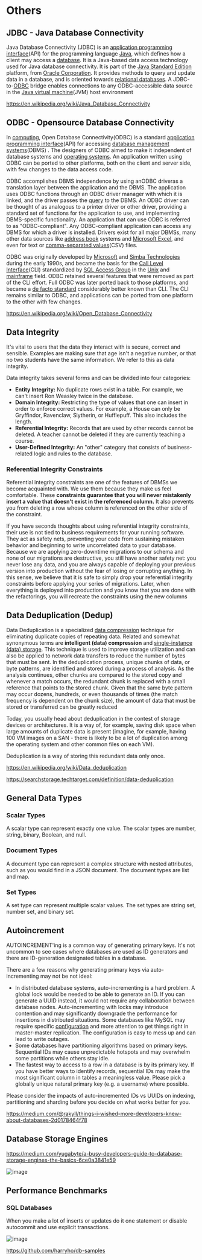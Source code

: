 # Others

## JDBC - Java Database Connectivity

Java Database Connectivity (JDBC) is an [application programming interface](https://en.wikipedia.org/wiki/Application_programming_interface)(API) for the programming language [Java](https://en.wikipedia.org/wiki/Java_(programming_language)), which defines how a client may access a [database](https://en.wikipedia.org/wiki/Database). It is a Java-based data access technology used for Java database connectivity. It is part of the [Java Standard Edition](https://en.wikipedia.org/wiki/Java_Standard_Edition) platform, from [Oracle Corporation](https://en.wikipedia.org/wiki/Oracle_Corporation). It provides methods to query and update data in a database, and is oriented towards [relational databases](https://en.wikipedia.org/wiki/Relational_database). A JDBC-to-[ODBC](https://en.wikipedia.org/wiki/ODBC) bridge enables connections to any ODBC-accessible data source in the [Java virtual machine](https://en.wikipedia.org/wiki/Java_virtual_machine)(JVM) host environment

<https://en.wikipedia.org/wiki/Java_Database_Connectivity>

## ODBC - Opensource Database Connectivity

In [computing](https://en.wikipedia.org/wiki/Computing), Open Database Connectivity(ODBC) is a standard [application programming interface](https://en.wikipedia.org/wiki/Application_programming_interface)(API) for accessing [database management systems](https://en.wikipedia.org/wiki/Database_management_system)(DBMS) . The designers of ODBC aimed to make it independent of database systems and [operating systems](https://en.wikipedia.org/wiki/Operating_system). An application written using ODBC can be ported to other platforms, both on the client and server side, with few changes to the data access code.

ODBC accomplishes DBMS independence by using anODBC driveras a translation layer between the application and the DBMS. The application uses ODBC functions through an ODBC driver manager with which it is linked, and the driver passes the [query](https://en.wikipedia.org/wiki/Query_language) to the DBMS. An ODBC driver can be thought of as analogous to a printer driver or other driver, providing a standard set of functions for the application to use, and implementing DBMS-specific functionality. An application that can use ODBC is referred to as "ODBC-compliant". Any ODBC-compliant application can access any DBMS for which a driver is installed. Drivers exist for all major DBMSs, many other data sources like [address book](https://en.wikipedia.org/wiki/Address_book) systems and [Microsoft Excel](https://en.wikipedia.org/wiki/Microsoft_Excel), and even for text or [comma-separated values](https://en.wikipedia.org/wiki/Comma-separated_values)(CSV) files.

ODBC was originally developed by [Microsoft](https://en.wikipedia.org/wiki/Microsoft) and [Simba Technologies](https://en.wikipedia.org/wiki/Simba_Technologies) during the early 1990s, and became the basis for the [Call Level Interface](https://en.wikipedia.org/wiki/Call_Level_Interface)(CLI) standardized by [SQL Access Group](https://en.wikipedia.org/wiki/SQL_Access_Group) in the [Unix](https://en.wikipedia.org/wiki/Unix) and [mainframe](https://en.wikipedia.org/wiki/Mainframe_computer) field. ODBC retained several features that were removed as part of the CLI effort. Full ODBC was later ported back to those platforms, and became a [de facto standard](https://en.wikipedia.org/wiki/De_facto_standard) considerably better known than CLI. The CLI remains similar to ODBC, and applications can be ported from one platform to the other with few changes.

<https://en.wikipedia.org/wiki/Open_Database_Connectivity>

## Data Integrity

It's vital to users that the data they interact with is secure, correct and sensible. Examples are making sure that age isn't a negative number, or that no two students have the same information. We refer to this as data integrity.

Data integrity takes several forms and can be divided into four categories:

- **Entity Integrity:** No duplicate rows exist in a table. For example, we can't insert Ron Weasley twice in the database.
- **Domain Integrity:** Restricting the type of values that one can insert in order to enforce correct values. For example, a House can only be Gryffindor, Ravenclaw, Slytherin, or Hufflepuff. This also includes the length.
- **Referential Integrity:** Records that are used by other records cannot be deleted. A teacher cannot be deleted if they are currently teaching a course.
- **User-Defined Integrity:** An "other" category that consists of business-related logic and rules to the database.

### Referential Integrity Constraints

Referential integrity constraints are one of the features of DBMSs we become acquainted with. We use them because they make us feel comfortable. These **constraints guarantee that you will never mistakenly insert a value that doesn't exist in the referenced column.** It also prevents you from deleting a row whose column is referenced on the other side of the constraint.

If you have seconds thoughts about using referential integrity constraints, their use is not tied to business requirements for your running software. They act as safety nets, preventing your code from sustaining mistaken behavior and beginning to write uncorrelated data to your database. Because we are applying zero-downtime migrations to our schema and none of our migrations are destructive, you still have another safety net: you never lose any data, and you are always capable of deploying your previous version into production without the fear of losing or corrupting anything. In this sense, we believe that it is safe to simply drop your referential integrity constraints before applying your series of migrations. Later, when everything is deployed into production and you know that you are done with the refactorings, you will recreate the constraints using the new columns

## Data Deduplication (Dedup)

Data Deduplication is a specialized [data compression](https://en.wikipedia.org/wiki/Data_compression) technique for eliminating duplicate copies of repeating data. Related and somewhat synonymous terms are **intelligent (data) compression** and [single-instance (data) storage](https://en.wikipedia.org/wiki/Single-instance_storage). This technique is used to improve storage utilization and can also be applied to network data transfers to reduce the number of bytes that must be sent. In the deduplication process, unique chunks of data, or byte patterns, are identified and stored during a process of analysis. As the analysis continues, other chunks are compared to the stored copy and whenever a match occurs, the redundant chunk is replaced with a small reference that points to the stored chunk. Given that the same byte pattern may occur dozens, hundreds, or even thousands of times (the match frequency is dependent on the chunk size), the amount of data that must be stored or transferred can be greatly reduced

Today, you usually head about deduplication in the contest of storage devices or architectures. It is a way of, for example, saving disk space when large amounts of duplicate data is present (imagine, for example, having 100 VM images on a SAN - there is likely to be a lot of duplication among the operating system and other common files on each VM).

Deduplication is a way of storing this redundant data only once.

<https://en.wikipedia.org/wiki/Data_deduplication>

<https://searchstorage.techtarget.com/definition/data-deduplication>

## General Data Types

### Scalar Types

A scalar type can represent exactly one value. The scalar types are number, string, binary, Boolean, and null.

### Document Types

A document type can represent a complex structure with nested attributes, such as you would find in a JSON document. The document types are list and map.

### Set Types

A set type can represent multiple scalar values. The set types are string set, number set, and binary set.

## Autoincrement

AUTOINCREMENT'ing is a common way of generating primary keys. It's not uncommon to see cases where databases are used as ID generators and there are ID-generation designated tables in a database.

There are a few reasons why generating primary keys via auto-incrementing may not be not ideal:

- In distributed database systems, auto-incrementing is a hard problem. A global lock would be needed to be able to generate an ID. If you can generate a UUID instead, it would not require any collaboration between database nodes. Auto-incrementing with locks may introduce contention and may significantly downgrade the performance for insertions in distributed situations. Some databases like MySQL may require specific [configuration](https://www.percona.com/blog/2011/01/12/conflict-avoidance-with-auto_increment_incremen-and-auto_increment_offset/) and more attention to get things right in master-master replication. The configuration is easy to mess up and can lead to write outages.
- Some databases have partitioning algorithms based on primary keys. Sequential IDs may cause unpredictable hotspots and may overwhelm some partitions while others stay idle.
- The fastest way to access to a row in a database is by its primary key. If you have better ways to identify records, sequential IDs may make the most significant column in tables a meaningless value. Please pick a globally unique natural primary key (e.g. a username) where possible.

Please consider the impacts of auto-incremented IDs vs UUIDs on indexing, partitioning and sharding before you decide on what works better for you.

<https://medium.com/@rakyll/things-i-wished-more-developers-knew-about-databases-2d0178464f78>

## Database Storage Engines

<https://medium.com/yugabyte/a-busy-developers-guide-to-database-storage-engines-the-basics-6ce0a3841e59>

![image](../../media/data-Others-image1.jpg)

## Performance Benchmarks

### SQL Databases

When you make a lot of inserts or updates do it one statement or disable autocommit and use explicit transactions.

![image](../../media/database-others-Others-image2.jpg)

<https://github.com/harryho/db-samples>
